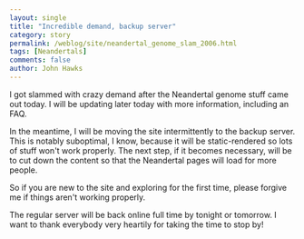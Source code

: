 ```yaml
---
layout: single 
title: "Incredible demand, backup server" 
category: story
permalink: /weblog/site/neandertal_genome_slam_2006.html
tags: [Neandertals] 
comments: false 
author: John Hawks 
---
```



<p>
I got slammed with crazy demand after the Neandertal genome stuff came out today. I will be updating later today with more information, including an FAQ. 
</p>

<p>
In the meantime, I will be moving the site intermittently to the backup server. This is notably suboptimal, I know, because it will be static-rendered so lots of stuff won't work properly. The next step, if it becomes necessary, will be to cut down the content so that the Neandertal pages will load for more people. 
</p>

<p>
So if you are new to the site and exploring for the first time, please forgive me if things aren't working properly.
</p>

<p>
The regular server will be back online full time by tonight or tomorrow. I want to thank everybody very heartily for taking the time to stop by!
</p>

